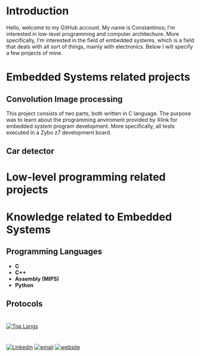 
# Introduction
Hello, welcome to my GitHub account. My name is Constantinos; I'm interested in low-level programming and computer architechure. More specifically, I'm interested in the field of embedded systems, which is a field that deals with all sort of things, mainly with electronics. Below I will specify a few projects of mine. 

# Embedded Systems related projects
## Convolution Image processing
This project consists of two parts, both written in C language. The purpose was to learn about the programming anviroment provided by Xlink for embedded system program development. More specifically, all  tests executed in a Zybo z7 development board. 

## Car detector


# Low-level programming related projects

# Knowledge related to Embedded Systems
## Programming Languages
- <b>C</b>
- <b>C++</b>
- <b>Assembly (MIPS)</b>
- <b>Python</b>
## Protocols
#
[![Top Langs](https://github-readme-stats.vercel.app/api/top-langs/?username=constarg&layout=compact&hide_border=true&theme=transparentLtitle_color=0c7dbd&bg_color=00000000&langs_count=6&hide=java,css,html,PLpgSQL,javascript,shell)](https://github.com/EmbeddedCat)
#

[![Linkedin](https://img.shields.io/badge/Linkedin-Constantinos%20Argyriou-blue)](https://www.linkedin.com/in/constantinos-argyriou-6b5719221/)
[![email](https://img.shields.io/badge/Email-constarg%40pm.me-blue)](mailto:constarg@pm.me)
[![website](https://img.shields.io/badge/WebSite-https%3A%2F%2Fconstarg.github.io%2F-blue)](https://constarg.github.io/)
